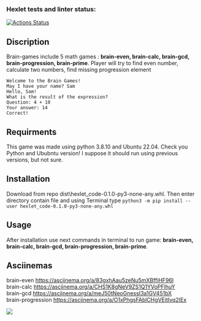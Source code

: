 ### Hexlet tests and linter status:
[![Actions Status](https://github.com/nikevST/python-project-49/actions/workflows/hexlet-check.yml/badge.svg)](https://github.com/nikevST/python-project-49/actions)
## Discription
Brain-games include 5 math games : **brain-even, brain-calc, brain-gcd, brain-progression, brain-prime**.
Player will try to find even number, calculate two numbers, find missing progression element
```
Welcome to the Brain Games!
May I have your name? Sam
Hello, Sam!
What is the result of the expression?
Question: 4 + 10
Your answer: 14
Correct!
```
## Requirments
This game was made using python 3.8.10 and Ubuntu 22.04.
Check you Python and Ububntu version!
I suppose it should run using previous versions, but not sure. 
## Installation
Download from repo dist\hexlet_code-0.1.0-py3-none-any.whl. 
Then enter directory contain file and using Terminal type 
```python3 -m pip install --user hexlet_code-0.1.0-py3-none-any.whl```
## Usage
After installation use next commands in terminal to run game:
**brain-even, brain-calc, brain-gcd, brain-progression, brain-prime**.
## Asciinemas
brain-even https://asciinema.org/a/83gxhAau5zeNu5mXBffiHF96l
<br>brain-calc https://asciinema.org/a/CHS1K8gNeV9ZS1Q1YVoPFlhuY
<br>brain-gcd https://asciinema.org/a/meJ50tNeoGnessI3a1GV451bX
<br>brain-progression https://asciinema.org/a/O1xPhgsFAblCHgVEitIvq2IEx

<a href="https://codeclimate.com/github/nikevST/python-project-49/maintainability"><img src="https://api.codeclimate.com/v1/badges/62d65e2401bfbbc521c3/maintainability" /></a>
